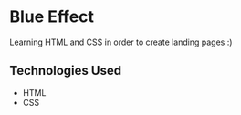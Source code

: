 # Blue Effect

Learning HTML and CSS in order to create landing pages :)


## Technologies Used

- HTML
- CSS
